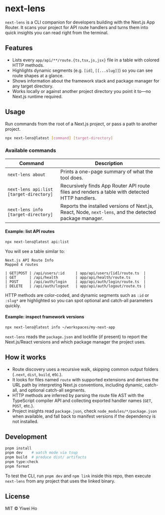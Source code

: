 # next-lens

`next-lens` is a CLI companion for developers building with the Next.js App Router. It scans your project for API route handlers and turns them into quick insights you can read right from the terminal.

## Features

- Lists every `app/api/**/route.{ts,tsx,js,jsx}` file in a table with colored HTTP methods.
- Highlights dynamic segments (e.g. `[id]`, `[[...slug]]`) so you can see route shapes at a glance.
- Shows information about the framework stack and package manager for any target directory.
- Works locally or against another project directory you point it to—no Next.js runtime required.

## Usage

Run commands from the root of a Next.js project, or pass a path to another project.

```bash
npx next-lens@latest [command] [target-directory]
```

### Available commands

| Command                                 | Description                                                                                            |
| --------------------------------------- | ------------------------------------------------------------------------------------------------------ |
| `next-lens about`                       | Prints a one-page summary of what the tool does.                                                       |
| `next-lens api:list [target-directory]` | Recursively finds App Router API route files and renders a table with detected HTTP handlers.          |
| `next-lens info [target-directory]`     | Reports the installed versions of Next.js, React, Node, `next-lens`, and the detected package manager. |

#### Example: list API routes

```bash
npx next-lens@latest api:list
```

You will see a table similar to:

```
Next.js API Route Info
Mapped 4 routes

| GET|POST | /api/users/:id     | app/api/users/[id]/route.ts  |
| GET      | /api/health        | app/api/health/route.ts      |
| POST     | /api/auth/login    | app/api/auth/login/route.ts  |
| DELETE   | /api/auth/logout   | app/api/auth/logout/route.ts |
```

HTTP methods are color-coded, and dynamic segments such as `:id` or `:slug*` are highlighted so you can spot optional and catch-all parameters quickly.

#### Example: inspect framework versions

```bash
npx next-lens@latest info ~/workspaces/my-next-app
```

`next-lens` reads the `package.json` and lockfile (if present) to report the Next.js/React versions and which package manager the project uses.

## How it works

- Route discovery uses a recursive walk, skipping common output folders (`.next`, `dist`, `build`, etc.).
- It looks for files named `route` with supported extensions and derives the URL path by interpreting Next.js conventions, including dynamic, catch-all, and optional catch-all segments.
- HTTP methods are inferred by parsing the route file AST with the TypeScript compiler API and collecting exported handler names (`GET`, `POST`, etc.).
- Project insights read `package.json`, check `node_modules/*/package.json` when available, and fall back to manifest versions if the dependency is not installed.

## Development

```bash
pnpm install
pnpm dev    # watch mode via tsup
pnpm build  # produce dist/ artifacts
pnpm type:check
pnpm format
```

To test the CLI, run `pnpm dev` and `npm link` inside this repo, then execute `next-lens` from any project that uses the linked binary.

## License

MIT © Yiwei Ho
